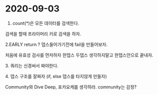 # 2020-09-03



1.  count(\*)은 모든 데이터를 검색한다.



&#x20;     검색을 할때 프라이머리 키로 검색을 하자.

&#x20;  2.EARLY return ? 뎁스들어가기전에 fail을 만들어보자.&#x20;

&#x20;      처음에 유효성 검사를 먼저하자 한뎁스 두뎁스 생각하지말고 한뎁스안으로 끝내자.

&#x20;   3\. 쿼리는 신경써서 짜야한다.

&#x20;   4\. 뎁스 구조를 잘짜자 (if, else 뎁스를 타지않게 만들자)



Community와 Dive Deep,  포카요케를 생각하라. community는 감정?
